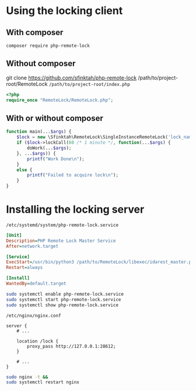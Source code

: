 # Using the locking client

## With composer

`composer require php-remote-lock`

## Without composer

git clone https://github.com/sfinktah/php-remote-lock /path/to/project-root/RemoteLock
`/path/to/project-root/index.php`
```php
<?php
require_once "RemoteLock/RemoteLock.php";
```

## With or without composer

```php
function main(...$args) {
    $lock = new \Sfinktah\RemoteLock\SingleInstanceRemoteLock('lock_name', 'https://lockserver');
    if ($lock->lockCall(60 /* 1 minute */, function(...$args) {
        doWork(...$args);
    }, ...$args)) {
        printf("Work Done\n");
    }
    else {
        printf("Failed to acquire lock\n");
    }
}

```

# Installing the locking server


`/etc/systemd/system/php-remote-lock.service`
```ini
[Unit]
Description=PHP Remote Lock Master Service
After=network.target

[Service]
ExecStart=/usr/bin/python3 /path/to/RemoteLock/libexec/idarest_master.py
Restart=always

[Install]
WantedBy=default.target
```

```sh
sudo systemctl enable php-remote-lock.service
sudo systemctl start php-remote-lock.service
sudo systemctl show php-remote-lock.service
```

`/etc/nginx/nginx.conf`
```nginx
server {
    # ...

    location /lock {
        proxy_pass http://127.0.0.1:28612;
    }

    # ...
}
```

```sh
sudo nginx -t &&
sudo systemctl restart nginx
```
